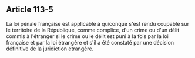 Article 113-5
----
La loi pénale française est applicable à quiconque s'est rendu coupable sur le
territoire de la République, comme complice, d'un crime ou d'un délit commis à
l'étranger si le crime ou le délit est puni à la fois par la loi française et
par la loi étrangère et s'il a été constaté par une décision définitive de la
juridiction étrangère.
